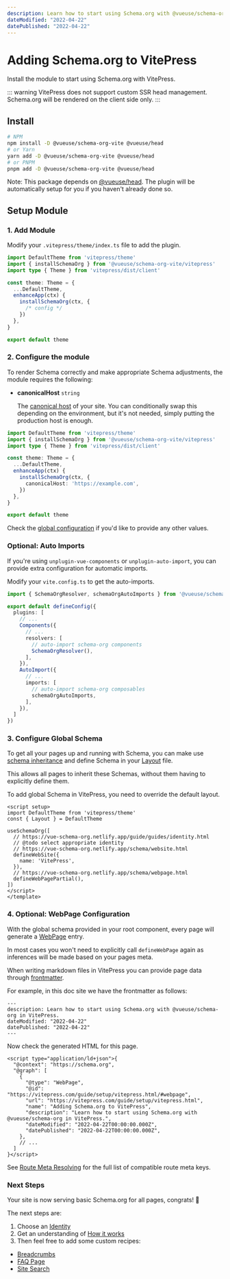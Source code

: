 ```yaml
---
description: Learn how to start using Schema.org with @vueuse/schema-org in VitePress.
dateModified: "2022-04-22"
datePublished: "2022-04-22"
---
```


# Adding Schema.org to VitePress

Install the module to start using Schema.org with VitePress.

::: warning
VitePress does not support custom SSR head management.
Schema.org will be rendered on the client side only.
:::

## Install

```bash
# NPM
npm install -D @vueuse/schema-org-vite @vueuse/head
# or Yarn
yarn add -D @vueuse/schema-org-vite @vueuse/head
# or PNPM
pnpm add -D @vueuse/schema-org-vite @vueuse/head
```

Note: This package depends on [@vueuse/head](https://github.com/vueuse/head/). The plugin will be automatically setup for you if you haven't already done so.

## Setup Module

### 1. Add Module

Modify your `.vitepress/theme/index.ts` file to add the plugin.

```ts .vitepress/theme/index.ts
import DefaultTheme from 'vitepress/theme'
import { installSchemaOrg } from '@vueuse/schema-org-vite/vitepress'
import type { Theme } from 'vitepress/dist/client'

const theme: Theme = {
  ...DefaultTheme,
  enhanceApp(ctx) {
    installSchemaOrg(ctx, {
      /* config */
    })
  },
}

export default theme
```

### 2. Configure the module


To render Schema correctly and make appropriate Schema adjustments, the module requires the following:

- **canonicalHost** `string`

  The [canonical host](https://developers.google.com/search/docs/advanced/crawling/consolidate-duplicate-urls) of your site. You can conditionally swap this depending on the environment, but it's not needed, simply
  putting the production host is enough.

```ts {9}
import DefaultTheme from 'vitepress/theme'
import { installSchemaOrg } from '@vueuse/schema-org-vite/vitepress'
import type { Theme } from 'vitepress/dist/client'

const theme: Theme = {
  ...DefaultTheme,
  enhanceApp(ctx) {
    installSchemaOrg(ctx, {
      canonicalHost: 'https://example.com',
    })
  },
}

export default theme
```

Check the [global configuration](/guide/global-config.html) if you'd like to provide any other values.

### Optional: Auto Imports

If you're using `unplugin-vue-components` or `unplugin-auto-import`,
you can provide extra configuration for automatic imports.

Modify your `vite.config.ts` to get the auto-imports.

```ts vite.config.ts
import { SchemaOrgResolver, schemaOrgAutoImports } from '@vueuse/schema-org-vite'

export default defineConfig({
  plugins: [
    // ...
    Components({
      // ...
      resolvers: [
        // auto-import schema-org components  
        SchemaOrgResolver(),
      ],
    }),
    AutoImport({
      // ...
      imports: [
        // auto-import schema-org composables  
        schemaOrgAutoImports,
      ],
    }),
  ]
})
```

### 3. Configure Global Schema

To get all your pages up and running with Schema, you can make use [schema inheritance](/guide/how-it-works.html#schema-inheritance) and define
Schema in your [Layout](https://vitepress.vuejs.org/guide/theming.html#layout-slots) file.

This allows all pages to inherit these Schemas, without them having to explicitly define them.

To add global Schema in VitePress, you need to override the default layout.

```vue .vitepress/theme/MyLayout.vue
<script setup>
import DefaultTheme from 'vitepress/theme'
const { Layout } = DefaultTheme

useSchemaOrg([
  // https://vue-schema-org.netlify.app/guide/guides/identity.html
  // @todo select appropriate identity
  // https://vue-schema-org.netlify.app/schema/website.html
  defineWebSite({
    name: 'VitePress',
  }),
  // https://vue-schema-org.netlify.app/schema/webpage.html
  defineWebPagePartial(),
])
</script>
</template>
```

### 4. Optional: WebPage Configuration


With the global schema provided in your root component, every page will generate a [WebPage](/schema/webpage) entry.

In most cases you won't need to explicitly call `defineWebPage` again as
inferences will be made based on your pages meta.

When writing markdown files in VitePress you can provide page data through [frontmatter](https://vitepress.vuejs.org/guide/frontmatter.html).

For example, in this doc site we have the frontmatter as follows:

```vue guide/setup/vitepress.md
---
description: Learn how to start using Schema.org with @vueuse/schema-org in VitePress.
dateModified: "2022-04-22"
datePublished: "2022-04-22"
---
```

Now check the generated HTML for this page.

```html{9-11}
<script type="application/ld+json">{
  "@context": "https://schema.org",
  "@graph": [
    {
      "@type": "WebPage",
      "@id": "https://vitepress.com/guide/setup/vitepress.html/#webpage",
      "url": "https://vitepress.com/guide/setup/vitepress.html",
      "name": "Adding Schema.org to VitePress",
      "description": "Learn how to start using Schema.org with @vueuse/schema-org in VitePress.",
      "dateModified": "2022-04-22T00:00:00.000Z",
      "datePublished": "2022-04-22T00:00:00.000Z",
    },
    // ...
  ]
}</script>
```

See [Route Meta Resolving](/guide/how-it-works.html#route-meta-resolving) for the full list of compatible route meta keys.

### Next Steps

Your site is now serving basic Schema.org for all pages, congrats! 🎉

The next steps are:
1. Choose an [Identity](/guide/guides/identity)
2. Get an understanding of [How it works](/guide/how-it-works)
3. Then feel free to add some custom recipes:

- [Breadcrumbs](/guide/recipes/breadcrumbs)
- [FAQ Page](/guide/recipes/faq)
- [Site Search](/guide/recipes/faq)
